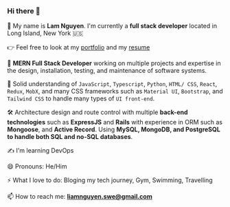 ### Hi there 👋

🥰 My name is **Lam Nguyen**. I'm currently a **full stack developer** located in Long Island, New York 🇺🇸

👉 Feel free to look at my [portfolio](https://lamng.io/) and my [resume](https://resume.io/r/gNzy8XZVB)

🔭 **MERN Full Stack Developer** working on multiple projects and expertise in the design, installation, testing, and maintenance of software systems.

🧰 Solid understanding of `JavaScript`, `Typescript`, `Python`, `HTML/ CSS`, `React`, `Redux`, `MobX`, and many CSS frameworks such as `Material UI`, `Bootstrap`, and `Tailwind CSS` to handle many types of `UI front-end`.

🛠 Architecture design and route control with multiple **back-end technologies** such as **ExpressJS** and **Rails** with experience in ORM such as **Mongoose**, and **Active Record**. Using **MySQL, MongoDB, and PostgreSQL to handle both SQL and no-SQL databases**.

✍ I'm learning DevOps

😄 Pronouns: He/Him

⚡ What I love to do: Bloging my tech journey, Gym, Swimming, Travelling

📫 How to reach me: **liamnguyen.swe@gmail.com**
